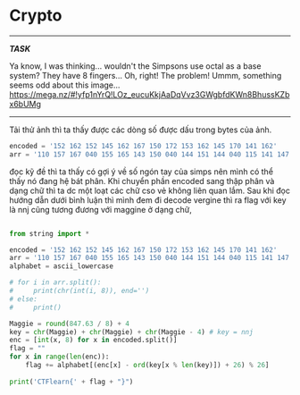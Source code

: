 # Crypto

---

**_TASK_**

Ya know, I was thinking... wouldn't the Simpsons use octal as a base system? They have 8 fingers... Oh, right! The problem! Ummm, something seems odd about this image... https://mega.nz/#!yfp1nYrQ!LOz_eucuKkjAaDqVvz3GWgbfdKWn8BhussKZbx6bUMg

---

Tải thử ảnh thì ta thấy được các dòng số được dấu trong bytes của ảnh.

```py
encoded = '152 162 152 145 162 167 150 172 153 162 145 170 141 162'
arr = '110 157 167 040 155 165 143 150 040 144 151 144 040 115 141 147 147 151 145 040 157 162 151 147 151 156 141 154 154 171 040 143 157 163 164 077 040 050 104 151 166 151 144 145 144 040 142 171 040 070 054 040 164 157 040 164 150 145 040 156 145 141 162 145 163 164 040 151 156 164 145 147 145 162 054 040 141 156 144 040 164 150 145 156 040 160 154 165 163 040 146 157 165 162 051'
```

đọc kỹ đề thì ta thấy có gợi ý về số ngón tay của simps nên mình có thể thấy nó đang hệ bát phân. Khi chuyển phần encoded sang thập phân và dạng chữ thì ta dc một loạt các chữ cso vẻ không liên quan lắm. Sau khi đọc hướng dẫn dưới bình luận thì mình đem đi decode vergine thì ra flag với key là nnj cũng tương đương với maggine ở dạng chữ,

```py

from string import *

encoded = '152 162 152 145 162 167 150 172 153 162 145 170 141 162'
arr = '110 157 167 040 155 165 143 150 040 144 151 144 040 115 141 147 147 151 145 040 157 162 151 147 151 156 141 154 154 171 040 143 157 163 164 077 040 050 104 151 166 151 144 145 144 040 142 171 040 070 054 040 164 157 040 164 150 145 040 156 145 141 162 145 163 164 040 151 156 164 145 147 145 162 054 040 141 156 144 040 164 150 145 156 040 160 154 165 163 040 146 157 165 162 051'
alphabet = ascii_lowercase

# for i in arr.split():
#     print(chr(int(i, 8)), end='')
# else:
#     print()

Maggie = round(847.63 / 8) + 4
key = chr(Maggie) + chr(Maggie) + chr(Maggie - 4) # key = nnj
enc = [int(x, 8) for x in encoded.split()]
flag = ""
for x in range(len(enc)):
    flag += alphabet[(enc[x] - ord(key[x % len(key)]) + 26) % 26]
    
print('CTFlearn{' + flag + "}")
```
